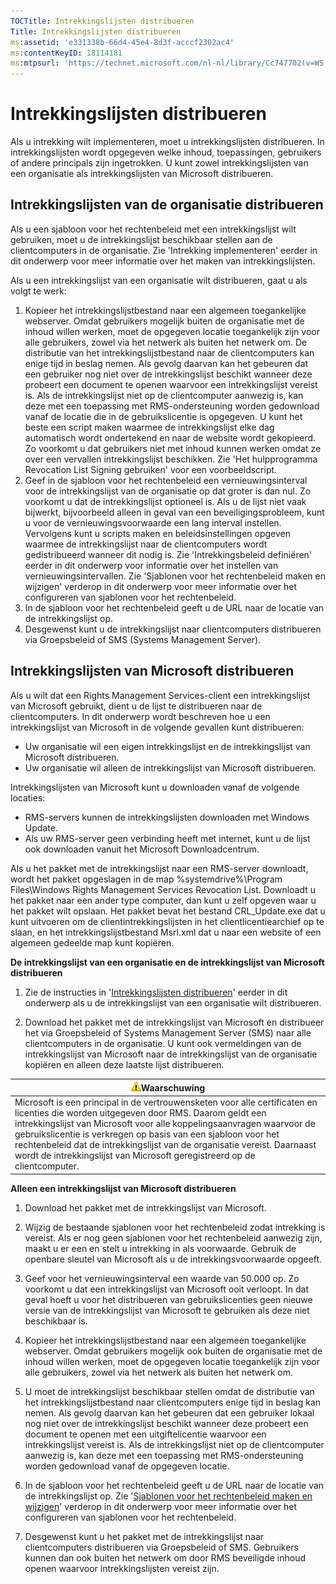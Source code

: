 ```yaml
---
TOCTitle: Intrekkingslijsten distribueren
Title: Intrekkingslijsten distribueren
ms:assetid: 'e331338b-66d4-45e4-8d3f-acccf2302ac4'
ms:contentKeyID: 18114181
ms:mtpsurl: 'https://technet.microsoft.com/nl-nl/library/Cc747702(v=WS.10)'
---
```


Intrekkingslijsten distribueren
===============================

Als u intrekking wilt implementeren, moet u intrekkingslijsten distribueren. In intrekkingslijsten wordt opgegeven welke inhoud, toepassingen, gebruikers of andere principals zijn ingetrokken. U kunt zowel intrekkingslijsten van een organisatie als intrekkingslijsten van Microsoft distribueren.

Intrekkingslijsten van de organisatie distribueren
--------------------------------------------------

Als u een sjabloon voor het rechtenbeleid met een intrekkingslijst wilt gebruiken, moet u de intrekkingslijst beschikbaar stellen aan de clientcomputers in de organisatie. Zie 'Intrekking implementeren' eerder in dit onderwerp voor meer informatie over het maken van intrekkingslijsten.

Als u een intrekkingslijst van een organisatie wilt distribueren, gaat u als volgt te werk:

1.  Kopieer het intrekkingslijstbestand naar een algemeen toegankelijke webserver. Omdat gebruikers mogelijk buiten de organisatie met de inhoud willen werken, moet de opgegeven locatie toegankelijk zijn voor alle gebruikers, zowel via het netwerk als buiten het netwerk om.
    De distributie van het intrekkingslijstbestand naar de clientcomputers kan enige tijd in beslag nemen. Als gevolg daarvan kan het gebeuren dat een gebruiker nog niet over de intrekkingslijst beschikt wanneer deze probeert een document te openen waarvoor een intrekkingslijst vereist is. Als de intrekkingslijst niet op de clientcomputer aanwezig is, kan deze met een toepassing met RMS-ondersteuning worden gedownload vanaf de locatie die in de gebruikslicentie is opgegeven.
    U kunt het beste een script maken waarmee de intrekkingslijst elke dag automatisch wordt ondertekend en naar de website wordt gekopieerd. Zo voorkomt u dat gebruikers niet met inhoud kunnen werken omdat ze over een vervallen intrekkingslijst beschikken. Zie 'Het hulpprogramma Revocation List Signing gebruiken' voor een voorbeeldscript.
2.  Geef in de sjabloon voor het rechtenbeleid een vernieuwingsinterval voor de intrekkingslijst van de organisatie op dat groter is dan nul. Zo voorkomt u dat de intrekkingslijst optioneel is. Als u de lijst niet vaak bijwerkt, bijvoorbeeld alleen in geval van een beveiligingsprobleem, kunt u voor de vernieuwingsvoorwaarde een lang interval instellen. Vervolgens kunt u scripts maken en beleidsinstellingen opgeven waarmee de intrekkingslijst naar de clientcomputers wordt gedistribueerd wanneer dit nodig is. Zie 'Intrekkingsbeleid definiëren' eerder in dit onderwerp voor informatie over het instellen van vernieuwingsintervallen. Zie 'Sjablonen voor het rechtenbeleid maken en wijzigen' verderop in dit onderwerp voor meer informatie over het configureren van sjablonen voor het rechtenbeleid.
3.  In de sjabloon voor het rechtenbeleid geeft u de URL naar de locatie van de intrekkingslijst op.
4.  Desgewenst kunt u de intrekkingslijst naar clientcomputers distribueren via Groepsbeleid of SMS (Systems Management Server).

Intrekkingslijsten van Microsoft distribueren
---------------------------------------------

Als u wilt dat een Rights Management Services-client een intrekkingslijst van Microsoft gebruikt, dient u de lijst te distribueren naar de clientcomputers. In dit onderwerp wordt beschreven hoe u een intrekkingslijst van Microsoft in de volgende gevallen kunt distribueren:

-   Uw organisatie wil een eigen intrekkingslijst en de intrekkingslijst van Microsoft distribueren.
-   Uw organisatie wil alleen de intrekkingslijst van Microsoft distribueren.

Intrekkingslijsten van Microsoft kunt u downloaden vanaf de volgende locaties:

-   RMS-servers kunnen de intrekkingslijsten downloaden met Windows Update.
-   Als uw RMS-server geen verbinding heeft met internet, kunt u de lijst ook downloaden vanuit het Microsoft Downloadcentrum.

Als u het pakket met de intrekkingslijst naar een RMS-server downloadt, wordt het pakket opgeslagen in de map %systemdrive%\\Program Files\\Windows Rights Management Services Revocation List. Downloadt u het pakket naar een ander type computer, dan kunt u zelf opgeven waar u het pakket wilt opslaan. Het pakket bevat het bestand CRL\_Update.exe dat u kunt uitvoeren om de clientintrekkingslijsten in het clientlicentiearchief op te slaan, en het intrekkingslijstbestand Msrl.xml dat u naar een website of een algemeen gedeelde map kunt kopiëren.

**De intrekkingslijst van een organisatie en de intrekkingslijst van Microsoft distribueren**
1.  Zie de instructies in '[Intrekkingslijsten distribueren](https://technet.microsoft.com/e331338b-66d4-45e4-8d3f-acccf2302ac4)' eerder in dit onderwerp als u de intrekkingslijst van een organisatie wilt distribueren.

2.  Download het pakket met de intrekkingslijst van Microsoft en distribueer het via Groepsbeleid of Systems Management Server (SMS) naar alle clientcomputers in de organisatie. U kunt ook vermeldingen van de intrekkingslijst van Microsoft naar de intrekkingslijst van de organisatie kopiëren en alleen deze laatste lijst distribueren.

| ![](/security-updates/images/Cc747702.Caution(WS.10).gif)Waarschuwing                                                                                                                                                                                                                                                                                                                                                         |
|------------------------------------------------------------------------------------------------------------------------------------------------------------------------------------------------------------------------------------------------------------------------------------------------------------------------------------------------------------------------------------------------------------------------------------------|
| Microsoft is een principal in de vertrouwensketen voor alle certificaten en licenties die worden uitgegeven door RMS. Daarom geldt een intrekkingslijst van Microsoft voor alle koppelingsaanvragen waarvoor de gebruikslicentie is verkregen op basis van een sjabloon voor het rechtenbeleid dat de intrekkingslijst van de organisatie vereist. Daarnaast wordt de intrekkingslijst van Microsoft geregistreerd op de clientcomputer. |

**Alleen een intrekkingslijst van Microsoft distribueren**
1.  Download het pakket met de intrekkingslijst van Microsoft.

2.  Wijzig de bestaande sjablonen voor het rechtenbeleid zodat intrekking is vereist. Als er nog geen sjablonen voor het rechtenbeleid aanwezig zijn, maakt u er een en stelt u intrekking in als voorwaarde. Gebruik de openbare sleutel van Microsoft als u de intrekkingsvoorwaarde opgeeft.

3.  Geef voor het vernieuwingsinterval een waarde van 50.000 op. Zo voorkomt u dat een intrekkingslijst van Microsoft ooit verloopt. In dat geval hoeft u voor het distribueren van gebruikslicenties geen nieuwe versie van de intrekkingslijst van Microsoft te gebruiken als deze niet beschikbaar is.

4.  Kopieer het intrekkingslijstbestand naar een algemeen toegankelijke webserver. Omdat gebruikers mogelijk ook buiten de organisatie met de inhoud willen werken, moet de opgegeven locatie toegankelijk zijn voor alle gebruikers, zowel via het netwerk als buiten het netwerk om.

5.  U moet de intrekkingslijst beschikbaar stellen omdat de distributie van het intrekkingslijstbestand naar clientcomputers enige tijd in beslag kan nemen. Als gevolg daarvan kan het gebeuren dat een gebruiker lokaal nog niet over de intrekkingslijst beschikt wanneer deze probeert een document te openen met een uitgiftelicentie waarvoor een intrekkingslijst vereist is. Als de intrekkingslijst niet op de clientcomputer aanwezig is, kan deze met een toepassing met RMS-ondersteuning worden gedownload vanaf de opgegeven locatie.

6.  In de sjabloon voor het rechtenbeleid geeft u de URL naar de locatie van de intrekkingslijst op. Zie '[Sjablonen voor het rechtenbeleid maken en wijzigen](https://technet.microsoft.com/6014176f-ef71-4d29-b3e3-da129c18563d)' verderop in dit onderwerp voor meer informatie over het configureren van sjablonen voor het rechtenbeleid.

7.  Desgewenst kunt u het pakket met de intrekkingslijst naar clientcomputers distribueren via Groepsbeleid of SMS. Gebruikers kunnen dan ook buiten het netwerk om door RMS beveiligde inhoud openen waarvoor intrekkingslijsten vereist zijn.
